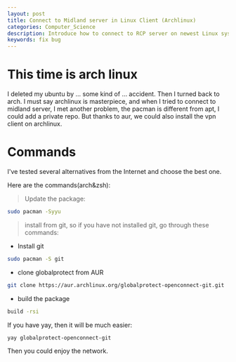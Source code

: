 ```yaml
---
layout: post
title: Connect to Midland server in Linux Client (Archlinux)
categories: Computer_Science
description: Introduce how to connect to RCP server on newest Linux system like arch.
keywords: fix bug
---
```


# This time is arch linux

I deleted my ubuntu by ... some kind of ... accident. Then I turned back to arch. I must say archlinux is masterpiece, and when I tried to connect to midland server, I met another problem, the pacman is different from apt, I could add a private repo. But thanks to aur, we could also install the vpn client on archlinux.

# Commands
I've tested several alternatives from the Internet and choose the best one. 

Here are the commands(arch&zsh): 

> Update the package: 

```bash
sudo pacman -Syyu
```

> install from git, so if you have not installed git, go through these commands: 
* Install git
```bash
sudo pacman -S git
```

* clone globalprotect from AUR 
```bash
git clone https://aur.archlinux.org/globalprotect-openconnect-git.git
```

* build the package
```bash
build -rsi
```

If you have yay, then it will be much easier:
```bash
yay globalprotect-openconnect-git
```

Then you could enjoy the network.